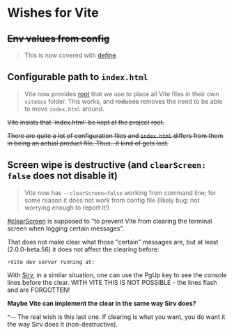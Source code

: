 # Wishes for Vite


## <strike>Env values from config</strike>

>This is now covered with [define](https://vitejs.dev/config/#define).


## Configurable path to `index.html`

>Vite now provides [root](https://vitejs.dev/config/#root) that we use to place all Vite files in their own `vitebox` folder. This works, and <strike>reduces</strike> removes the need to be able to move `index.html` around.

<strike>
Vite insists that `index.html` be kept at the project root.

There are quite a lot of configuration files and `index.html` differs from them in being an actual product file. Thus.. it kind of gets lost.
</strike>

<!-- continued (not relevant):
We could:

- [ ] make `src` the project root, and import files relative.

Work-around:

- have the file as `public/index.html` (because that's where one would look)
- have a symbolic link as `index.html`, to please Vite

Why not allow a configuration entry???  This is likely a philosophical question, and the author is just not in the "Know".

### Why not as `public/index.html`?

This is where it should be, if `index.html` is seen as an immutable asset. For Vite, it's not that.

- In dev mode, Vite modifies it in-flight, making the scripts magic just work (this is great!)
- In production mode, Vite heavily modifies the file, bundling the scripts within it. This may be necessary with Vite's current (Jul '20) production strategy, but also a more immutable approach to index.html could be done.

See how we generate a `public/index.prod.html` and don't need its internal scripts to be massaged.
-->


## Screen wipe is destructive (and `clearScreen: false` does not disable it)

>Vite now has `--clearScreen=false` working from command line; for some reason it does not work from config file (likely bug; not worrying enough to report it!)

[#clearScreen](https://vitejs.dev/config/#clearscreen) is supposed to "to prevent Vite from clearing the terminal screen when logging certain messages". 

That does not make clear what those "certain" messages are, but at least (2.0.0-beta.56) it does not affect the clearing before:

```
⚡Vite dev server running at:
```

With [Sirv](https://github.com/lukeed/sirv), in a similar situation, one can use the PgUp key to see the console lines before the clear. WITH VITE THIS IS NOT POSSIBLE - the lines flash and are FORGOTTEN!

**Maybe Vite can implement the clear in the same way Sirv does?**

^-- The real wish is this last one. If clearing is what you want, you do want it the way Sirv does it (non-destructive).

